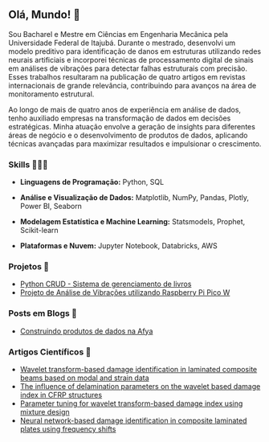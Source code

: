 ## Olá, Mundo! 👋

Sou Bacharel e Mestre em Ciências em Engenharia Mecânica pela Universidade Federal de Itajubá. Durante o mestrado, desenvolvi um modelo preditivo para identificação de danos em estruturas utilizando redes neurais artificiais e incorporei técnicas de processamento digital de sinais em análises de vibrações para detectar falhas estruturais com precisão. Esses trabalhos resultaram na publicação de quatro artigos em revistas internacionais de grande relevância, contribuindo para avanços na área de monitoramento estrutural.

Ao longo de mais de quatro anos de experiência em análise de dados, tenho auxiliado empresas na transformação de dados em decisões estratégicas. Minha atuação envolve a geração de insights para diferentes áreas de negócio e o desenvolvimento de produtos de dados, aplicando técnicas avançadas para maximizar resultados e impulsionar o crescimento.

### Skills 🧑🏻‍💻

* **Linguagens de Programação:** Python, SQL

* **Análise e Visualização de Dados:** Matplotlib, NumPy, Pandas, Plotly, Power BI, Seaborn

* **Modelagem Estatística e Machine Learning:** Statsmodels, Prophet, Scikit-learn

* **Plataformas e Nuvem:** Jupyter Notebook, Databricks, AWS
   
 ### Projetos 🎲

- [Python CRUD - Sistema de gerenciamento de livros](https://github.com/guilhermeaoliver/python_crud)
- [Projeto de Análise de Vibrações utilizando Raspberry Pi Pico W](vibration-analysis.streamlit.app)
  
### Posts em Blogs 📝

- [Construindo produtos de dados na Afya](https://medium.com/afya/construindo-produtos-de-dados-na-afya-eafa42acbda3)
 
### Artigos Científicos 📰
  
- [Wavelet transform-based damage identification in laminated composite beams based on modal and strain data](https://www.tandfonline.com/doi/abs/10.1080/15376494.2023.2202016)
- [The influence of delamination parameters on the wavelet based damage index in CFRP structures](https://www.tandfonline.com/doi/abs/10.1080/15376494.2022.2028204)
- [Parameter tuning for wavelet transform-based damage index using mixture design](https://link.springer.com/article/10.1007/s00366-021-01481-w)
- [Neural network-based damage identification in composite laminated plates using frequency shifts](https://link.springer.com/article/10.1007/s00521-020-05180-3)
